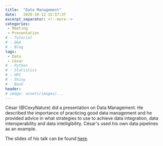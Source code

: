 ```yaml
---
title:  "Data Management"
date:   2020-10-12 15:57:37
excerpt_separator: <!--more-->
categories:
 - Meeting
 - Presentation
# - Tutorial
# - Q&A
# - Blog
tags:
 - Data
 - César
# - Python
# - Statistics
# - HPC
# - Shiny
# - Bash
header:
# image: assets/images/...
---
```


César (@CexyNature) did a presentation on Data Management. He described the importance of practicing good data management and he provided advice in what strategies to use to achieve data integration, data interoperability and data intelligibility. César's used his own data pipelines as an example. 

The slides of his talk can be found [here](https://cexynature.github.io/data_management/).